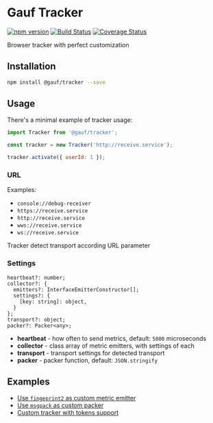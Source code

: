 Gauf Tracker
============
[![npm version](https://badge.fury.io/js/%40gauf%2Ftracker.svg)](https://badge.fury.io/js/%40gauf%2Ftracker)
[![Build Status](https://travis-ci.com/open-antifraud/tracker.svg?branch=master)](https://travis-ci.com/open-antifraud/tracker) [![Coverage Status](https://coveralls.io/repos/github/open-antifraud/tracker/badge.svg?branch=master)](https://coveralls.io/github/open-antifraud/tracker?branch=master)

Browser tracker with perfect customization

## Installation

```bash
npm install @gauf/tracker --save
```

## Usage

There's a minimal example of tracker usage:

```javascript
import Tracker from '@gauf/tracker';

const tracker = new Tracker('http://receive.service');

tracker.activate({ userId: 1 });
```

### URL

Examples:

* `console://debug-receiver`
* `https://receive.service`
* `http://receive.service`
* `wws://receive.service`
* `ws://receive.service`

Tracker detect transport according URL parameter

### Settings

```
heartbeat?: number;
collector?: {
  emitters?: InterfaceEmitterConstructor[];
  settings?: {
    [key: string]: object,
  }
};
transport?: object;
packer?: Packer<any>;
```

* **heartbeat** - how often to send metrics, default: `5000` microseconds
* **collector** - class array of metric emitters, with settings of each
* **transport** - transport settings for detected transport
* **packer** - packer function, default: `JSON.stringify`

## Examples

* [Use `fingeprint2` as custom metric emitter](./examples/fingerprint2/)
* [Use `msgpack` as custom packer](./examples/msgpack/)
* [Custom tracker with tokens support](./examples/tokens/)


